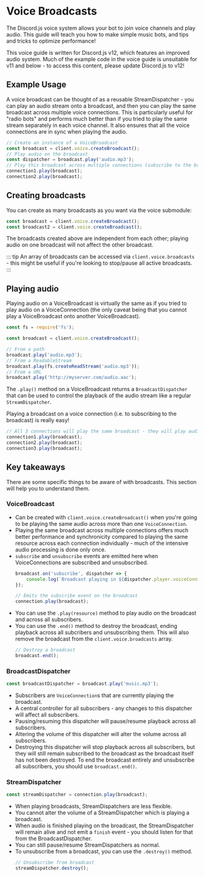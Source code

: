 # Voice Broadcasts

<branch version="11.x">

The Discord.js voice system allows your bot to join voice channels and play audio. This guide will teach you how to make simple music bots, and tips and tricks to optimize performance!

This voice guide is written for Discord.js v12, which features an improved audio system. Much of the example code in the voice guide is unsuitable for v11 and below - to access this content, please update Discord.js to v12!

</branch>
<branch version="12.x">

## Example Usage

A voice broadcast can be thought of as a reusable StreamDispatcher - you can play an audio stream onto a broadcast, and then you can play the same broadcast across multiple voice connections. This is particularly useful for "radio bots" and performs much better than if you tried to play the same stream separately in each voice channel. It also ensures that all the voice connections are in sync when playing the audio.

```js
// Create an instance of a VoiceBroadcast
const broadcast = client.voice.createBroadcast();
// Play audio on the broadcast
const dispatcher = broadcast.play('audio.mp3');
// Play this broadcast across multiple connections (subscribe to the broadcast)
connection1.play(broadcast);
connection2.play(broadcast);
```

## Creating broadcasts

You can create as many broadcasts as you want via the voice submodule:

```js
const broadcast = client.voice.createBroadcast();
const broadcast2 = client.voice.createBroadcast();
```

The broadcasts created above are independent from each other; playing audio on one broadcast will not affect the other broadcast.

::: tip An array of broadcasts can be accessed via `client.voice.broadcasts` - this might be useful if you're looking to stop/pause all active broadcasts. :::

## Playing audio

Playing audio on a VoiceBroadcast is virtually the same as if you tried to play audio on a VoiceConnection (the only caveat being that you cannot play a VoiceBroadcast onto another VoiceBroadcast).

```js
const fs = require('fs');

const broadcast = client.voice.createBroadcast();

// From a path
broadcast.play('audio.mp3');
// From a ReadableStream
broadcast.play(fs.createReadStream('audio.mp3'));
// From a URL
broadcast.play('http://myserver.com/audio.aac');
```

The `.play()` method on a VoiceBroadcast returns a `BroadcastDispatcher` that can be used to control the playback of the audio stream like a regular `StreamDispatcher`.

Playing a broadcast on a voice connection (i.e. to subscribing to the broadcast) is really easy!

```js
// All 3 connections will play the same broadcast - they will play audio at the same time
connection1.play(broadcast);
connection2.play(broadcast);
connection3.play(broadcast);
```

## Key takeaways

There are some specific things to be aware of with broadcasts. This section will help you to understand them.

### VoiceBroadcast
- Can be created with `client.voice.createBroadcast()` when you're going to be playing the same audio across more than one `VoiceConnection`.
- Playing the same broadcast across multiple connections offers much better performance and synchronicity compared to playing the same resource across each connection individually - much of the intensive audio processing is done only once.
- `subscribe` and `unsubscribe` events are emitted here when VoiceConnections are subscribed and unsubscribed.
    ```js
    broadcast.on('subscribe', dispatcher => {
        console.log(`Broadcast playing in ${dispatcher.player.voiceConnection.channel.name}`);
    });

    // Emits the subscribe event on the broadcast
    connection.play(broadcast);
    ```
- You can use the `.play(resource)` method to play audio on the broadcast and across all subscribers.
- You can use the `.end()` method to destroy the broadcast, ending playback across all subcribers and unsubscribing them. This will also remove the broadcast from the `client.voice.broadcasts` array.
    ```js
    // Destroy a broadcast
    broadcast.end();
    ```

### BroadcastDispatcher
```js
const broadcastDispatcher = broadcast.play('music.mp3');
```
- Subscribers are `VoiceConnection`s that are currently playing the broadcast.
- A central controller for all subscribers - any changes to this dispatcher will affect all subscribers.
- Pausing/resuming this dispatcher will pause/resume playback across all subscribers.
- Altering the volume of this dispatcher will alter the volume across all subscribers.
- Destroying this dispatcher will stop playback across all subscribers, but they will still remain subscribed to the broadcast as the broadcast itself has not been destroyed. To end the broadcast entirely and unsubscribe all subscribers, you should use `broadcast.end()`.

### StreamDispatcher
```js
const streamDispatcher = connection.play(broadcast);
```
- When playing broadcasts, StreamDispatchers are less flexible.
- You cannot alter the volume of a StreamDispatcher which is playing a broadcast.
- When audio is finished playing on the broadcast, the StreamDispatcher will remain alive and not emit a `finish` event - you should listen for that from the BroadcastDispatcher.
- You can still pause/resume StreamDispatchers as normal.
- To unsubscribe from a broadcast, you can use the `.destroy()` method.
    ```js
    // Unsubscribe from broadcast
    streamDispatcher.destroy();
    ```

</branch>